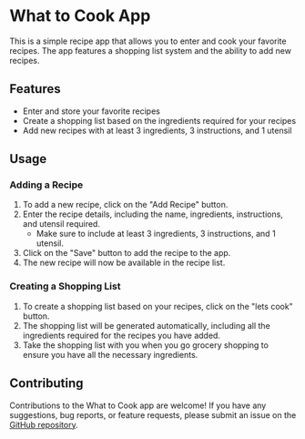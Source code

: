 # What to Cook App

This is a simple recipe app that allows you to enter and cook your favorite recipes. The app features a shopping list system and the ability to add new recipes.

## Features

- Enter and store your favorite recipes
- Create a shopping list based on the ingredients required for your recipes
- Add new recipes with at least 3 ingredients, 3 instructions, and 1 utensil

## Usage

### Adding a Recipe

1. To add a new recipe, click on the "Add Recipe" button.
2. Enter the recipe details, including the name, ingredients, instructions, and utensil required.
   - Make sure to include at least 3 ingredients, 3 instructions, and 1 utensil.
3. Click on the "Save" button to add the recipe to the app.
4. The new recipe will now be available in the recipe list.

### Creating a Shopping List

1. To create a shopping list based on your recipes, click on the "lets cook" button.
2. The shopping list will be generated automatically, including all the ingredients required for the recipes you have added.
3. Take the shopping list with you when you go grocery shopping to ensure you have all the necessary ingredients.

## Contributing

Contributions to the What to Cook app are welcome! If you have any suggestions, bug reports, or feature requests, please submit an issue on the [GitHub repository](https://github.com/noamkux/whatToCook).
